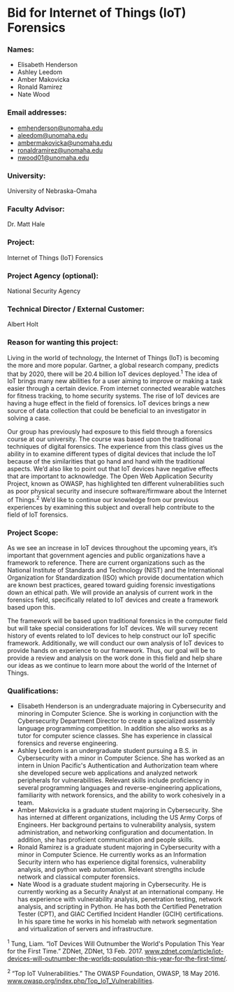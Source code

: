 # Bid for Internet of Things (IoT) Forensics

### Names:
* Elisabeth Henderson
* Ashley Leedom
* Amber Makovicka
* Ronald Ramirez
* Nate Wood

### Email addresses:
* emhenderson@unomaha.edu
* aleedom@unomaha.edu
* ambermakovicka@unomaha.edu
* ronaldramirez@unomaha.edu
* nwood01@unomaha.edu

### University:
University of Nebraska-Omaha

### Faculty Advisor:
Dr. Matt Hale

### Project:
Internet of Things (IoT) Forensics

### Project Agency (optional):
National Security Agency

### Technical Director / External Customer:
Albert Holt

### Reason for wanting this project:

Living in the world of technology, the Internet of Things (IoT) is becoming the more and more popular. Gartner, a global research company, predicts that by 2020, there will be 20.4 billion IoT devices deployed.<sup>1</sup>  The idea of IoT brings many new abilities for a user aiming to improve or making a task easier through a certain device. From internet connected wearable watches for fitness tracking, to home security systems. The rise of IoT devices are having a huge effect in the field of forensics. IoT devices brings a new source of data collection that could be beneficial to an investigator in solving a case.

Our group has previously had exposure to this field through a forensics course at our university. The course was based upon the traditional techniques of digital forensics. The experience from this class gives us the ability in to examine different types of digital devices that include the IoT because of the similarities that go hand and hand with the traditional aspects. We’d also like to point out that IoT devices have negative effects that are important to acknowledge. The Open Web Application Security Project, known as OWASP, has highlighted ten different vulnerabilities such as poor physical security and insecure software/firmware about the Internet of Things.<sup>2</sup> We’d like to continue our knowledge from our previous experiences by examining this subject and overall help contribute to the field of IoT forensics. 

### Project Scope:
  
As we see an increase in IoT devices throughout the upcoming years, it’s important that government agencies and public organizations have a framework to reference. There are current organizations such as the National Institute of Standards and Technology (NIST) and the International Organization for Standardization (ISO) which provide documentation which are known best practices, geared toward guiding forensic investigations down an ethical path. We will provide an analysis of current work in the forensics field, specifically related to IoT devices and create a framework based upon this. 

The framework will be based upon traditional forensics in the computer field but will take special considerations for IoT devices. We will survey recent history of events related to IoT devices to help construct our IoT specific framework. Additionally, we will conduct our own analysis of IoT devices to provide hands on experience to our framework. Thus, our goal will be to provide a review and analysis on the work done in this field and help share our ideas as we continue to learn more about the world of the Internet of Things. 

### Qualifications:

* Elisabeth Henderson is an undergraduate majoring in Cybersecurity and minoring in Computer Science. She is working in conjunction with the Cybersecurity Department Director to create a specialized assembly language programming competition. In addition she also works as a tutor for computer science classes. She has experience in classical forensics and reverse engineering.
* Ashley Leedom is an undergraduate student pursuing a B.S. in Cybersecurity with a minor in Computer Science.  She has worked as an intern in Union Pacific's Authentication and Authorization team where she developed secure web applications and analyzed network peripherals for vulnerabilities.  Relevant skills include proficiency in several programming languages and reverse-engineering applications, familiarity with network forensics, and the ability to work cohesively in a team.   
* Amber Makovicka is a graduate student majoring in Cybersecurity. She has interned at different organizations, including the US Army Corps of Engineers. Her background pertains to vulnerability analysis, system administration, and networking configuration and documentation. In addition, she has proficient communication and people skills. 
* Ronald Ramirez is a graduate student majoring in Cybersecurity with a minor in Computer Science. He currently works as an Information Security intern who has experience digital forensics, vulnerability analysis, and python web automation. Relevant strengths include network and classical computer forensics. 
* Nate Wood is a graduate student majoring in Cybersecurity. He is currently working as a Security Analyst at an international company. He has experience with vulnerability analysis, penetration testing, network analysis, and scripting in Python. He has both the Certified Penetration Tester (CPT), and GIAC Certified Incident Handler (GCIH) certifications. In his spare time he works in his homelab with network segmentation and virtualization of servers and infrastructure. 

<sup>1</sup> Tung, Liam. “​IoT Devices Will Outnumber the World's Population This Year for the First Time.” ZDNet, ZDNet, 13 Feb. 2017. 
www.zdnet.com/article/iot-devices-will-outnumber-the-worlds-population-this-year-for-the-first-time/.

<sup>2 </sup> “Top IoT Vulnerabilities.” The OWASP Foundation, OWASP, 18 May 2016.
www.owasp.org/index.php/Top_IoT_Vulnerabilities.
